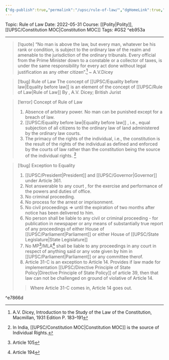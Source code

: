 ```yaml
---
{"dg-publish":true,"permalink":"/upsc/rule-of-law/","dgHomeLink":true,"dgPassFrontmatter":false}
---
```


Topic: Rule of Law
Date: 2022-05-31
Course: [[Polity|Polity]],[[UPSC/Constitution MOC|Constitution MOC]]
Tags: #GS2  ^eb953a

---
>[!quote]
>“No man is above the law, but every man, whatever be his rank or condition, is subject to the ordinary law of the realm and amenable to the jurisdiction of the ordinary tribunals. Every official from the Prime Minister down to a constable or a collector of taxes, is under the same responsibility for every act done without legal justification as any other citizen”.[^1]
>~ A.V.Dicey

> [!bug] Rule of Law
> The concept of [[UPSC/Equality before law|Equality before law]] is an element of the concept of [[UPSC/Rule of Law|Rule of Law]]
> By , A.V. Dicey; British Jurist

>[!error] Concept of Rule of Law
>1. Absence of arbitrary power. No man can be punished except for a breach of law.
>2. [[UPSC/Equality before law|Equality before law]] , i.e., equal subjection of all citizens to the ordinary law of land administered by the ordinary law courts. 
>3. The primacy of the rights of the individual, i.e., the constitution is the result of the rights of the individual as defined and enforced by the courts of law rather than the constitution being the source of the individual rights. [^2]  

>[!bug] Exception to Equality
>1. [[UPSC/President|President]] and [[UPSC/Governor|Governor]] under Article 361. 
>	1. Not answerable to any court , for the exercise and performance of the powers and duties of office. 
>	2. No criminal proceeding. 
>	3. No process for the arrest or imprisonment. 
>	4. No civil proceedings => until the expiration of two months after notice has been delivered to him.
>2. No person shall be liable to any civil or criminal proceeding - for publication in newspaper or any means of substantially true report of any proceedings of either House of [[UPSC/Parliament|Parliament]] or either House of [[UPSC/State Legislature|State Legislature]] 
>3. No MP[^3]/MLA[^4] shall be liable to any proceedings in any court in respect of anything said or any vote given by him in [[UPSC/Parliament|Parliament]] or any committee therof.
>4. Article 31-C is an exception to Article 14. Provides if law made for implementation [[UPSC/Directive Principle of State Policy|Directive Principle of State Policy]] of article 39, then that law can not be challenged on ground of violative of Article 14. 
>> Where Article 31-C comes in, Article 14 goes out. 
>
>

^e7866d


[^1]: A.V. Dicey, Introduction to the Study of the Law of the Constitution, Macmillan, 1931 Edition P. 183–191
[^2]: In India, [[UPSC/Constitution MOC|Constitution MOC]] is the source of Individual Rights.
[^3]: Article 105
[^4]: Article 194

